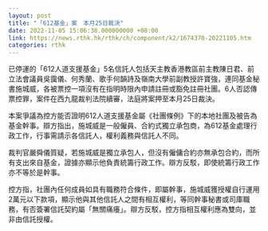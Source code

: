 ```yaml
---
layout: post
title: "「612基金」案　本月25日裁決"
date: 2022-11-05 15:06:38.000000000 +08:00
link: https://news.rthk.hk/rthk/ch/component/k2/1674370-20221105.htm
categories: rthk
---
```


已停運的「612人道支援基金」5名信託人包括天主教香港教區前主教陳日君、前立法會議員吳靄儀、何秀蘭、歌手何韻詩及嶺南大學前副教授許寶強，連同基金秘書施城威，各被票控一項沒有在指明時限內申請註冊或豁免註冊社團。6人否認傳票控罪，案件在西九龍裁判法院續審，法庭將案押至本月25日裁決。

本案爭議為控方能否證明612人道支援基金屬《社團條例》下的本地社團及被告為基金幹事。辯方指出，施城威是一般僱員、合約式獨立承包商，為612基金處理行政工作，行事需請示各信託人，權利義務與信託人不同。

裁判官嚴舜儀質疑，若施城威是獨立承包人，但沒有僱傭合約亦無承包合約，而所有支出來自基金，證據亦顯示他負責統籌行政工作。辯方反駁，即使統籌行政工作亦不等於是幹事。

控方指，社團內任何成員如具有職務符合條件，即屬幹事，施城威獲授權自行運用2萬元以下款項，顯示他與其他信託人之間有相互權利，等同幹事秘書或司庫職務，有否簽署信託契約屬「無關痛癢」。辯方反駁，控方指相互權利應為雙向，並非由信託授權。
